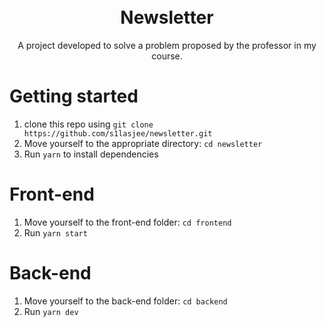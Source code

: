 <h1 align="center">
<br>
  Newsletter
</h1>

<p align="center">A project developed to solve a problem proposed by the professor in my course.</p>

# Getting started

1. clone this repo using `git clone https://github.com/s1lasjee/newsletter.git`
2. Move yourself to the appropriate directory: `cd newsletter`
3. Run `yarn` to install dependencies

# Front-end

1. Move yourself to the front-end folder: `cd frontend`
2. Run `yarn start`

# Back-end

1. Move yourself to the back-end folder: `cd backend`
2. Run `yarn dev`
